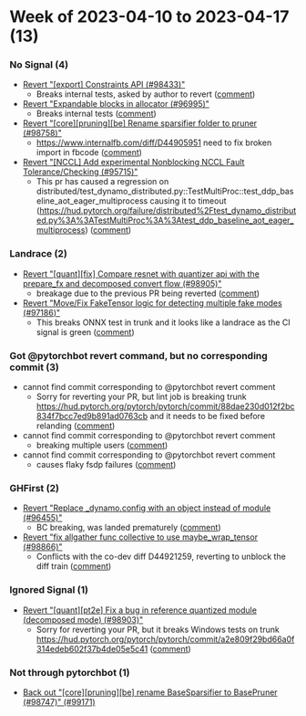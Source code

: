 # Week of 2023-04-10 to 2023-04-17 (13)

### No Signal (4)

- [Revert "[export] Constraints API (#98433)"](https://github.com/pytorch/pytorch/commit/ab761605ae89993e192477cb0c86674bd507738f)
  - Breaks internal tests, asked by author to revert ([comment](https://github.com/pytorch/pytorch/pull/98433#issuecomment-1506098265))
- [Revert "Expandable blocks in allocator (#96995)"](https://github.com/pytorch/pytorch/commit/851e89c8e817f28270e0fc21d74ced9446bea747)
  - Breaks internal tests ([comment](https://github.com/pytorch/pytorch/pull/96995#issuecomment-1510465802))
- [Revert "[core][pruning][be] Rename sparsifier folder to pruner (#98758)"](https://github.com/pytorch/pytorch/commit/dda7ce4bb381a3a339fbd59b031be8c15fdbb658)
  - https://www.internalfb.com/diff/D44905951 need to fix broken import in fbcode ([comment](https://github.com/pytorch/pytorch/pull/98758#issuecomment-1507256699))
- [Revert "[NCCL] Add experimental Nonblocking NCCL Fault Tolerance/Checking (#95715)"](https://github.com/pytorch/pytorch/commit/1149ba5553dc3467afed7e1867dffc7065c742c7)
  - This pr has caused a regression on distributed/test_dynamo_distributed.py::TestMultiProc::test_ddp_baseline_aot_eager_multiprocess causing it to timeout (https://hud.pytorch.org/failure/distributed%2Ftest_dynamo_distributed.py%3A%3ATestMultiProc%3A%3Atest_ddp_baseline_aot_eager_multiprocess) ([comment](https://github.com/pytorch/pytorch/pull/95715#issuecomment-1505956991))

### Landrace (2)

- [Revert "[quant][fix] Compare resnet with quantizer api with the prepare_fx and decomposed convert flow (#98905)"](https://github.com/pytorch/pytorch/commit/731590bae5978b290baddded54b669c68d90386b)
  - breakage due to the previous PR being reverted ([comment](https://github.com/pytorch/pytorch/pull/98905#issuecomment-1506320157))
- [Revert "Move/Fix FakeTensor logic for detecting multiple fake modes (#97186)"](https://github.com/pytorch/pytorch/commit/4828585019813d3e5d05a63cf35b8280e98582d4)
  - This breaks ONNX test in trunk and it looks like a landrace as the CI signal is green ([comment](https://github.com/pytorch/pytorch/pull/97186#issuecomment-1505803853))

### Got @pytorchbot revert command, but no corresponding commit (3)

- cannot find commit corresponding to @pytorchbot revert comment
  - Sorry for reverting your PR, but lint job is breaking trunk https://hud.pytorch.org/pytorch/pytorch/commit/88dae230d012f2bc834f7bcc7ed9b891ad0763cb and it needs to be fixed before relanding ([comment](https://github.com/pytorch/pytorch/pull/98779#issuecomment-1504065123))
- cannot find commit corresponding to @pytorchbot revert comment
  - breaking multiple users ([comment](https://github.com/pytorch/pytorch/pull/96561#issuecomment-1507835272))
- cannot find commit corresponding to @pytorchbot revert comment
  - causes flaky fsdp failures ([comment](https://github.com/pytorch/pytorch/pull/94864#issuecomment-1508893168))

### GHFirst (2)

- [Revert "Replace _dynamo.config with an object instead of module (#96455)"](https://github.com/pytorch/pytorch/commit/629377ea8b75763f4e193b1e4912c4574cc3f010)
  - BC breaking, was landed prematurely ([comment](https://github.com/pytorch/pytorch/pull/96455#issuecomment-1505431882))
- [Revert "fix allgather func collective to use maybe_wrap_tensor (#98866)"](https://github.com/pytorch/pytorch/commit/e778bcec05862a7cc98976d78baf3de2703ceaf5)
  - Conflicts with the co-dev diff D44921259, reverting to unblock the diff train ([comment](https://github.com/pytorch/pytorch/pull/98866#issuecomment-1507765245))

### Ignored Signal (1)

- [Revert "[quant][pt2e] Fix a bug in reference quantized module (decomposed mode) (#98903)"](https://github.com/pytorch/pytorch/commit/46a31e9babb6b65a1184636fa7ed9a50ff583eb3)
  - Sorry for reverting your PR, but it breaks Windows tests on trunk https://hud.pytorch.org/pytorch/pytorch/commit/a2e809f29bd66a0f314edeb602f37b4de05e5c41 ([comment](https://github.com/pytorch/pytorch/pull/98903#issuecomment-1506210745))

### Not through pytorchbot (1)

- [Back out "[core][pruning][be] rename BaseSparsifier to BasePruner (#98747)" (#99171)](https://github.com/pytorch/pytorch/commit/e45fa1a5819ac8fd81463575526c2489b166fc93)
